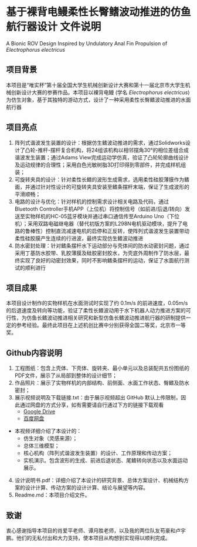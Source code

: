 # 基于裸背电鳗柔性长臀鳍波动推进的仿鱼航行器设计 文件说明
A Bionic ROV Design Inspired by Undulatory Anal Fin Propulsion of *Electrophorus electricus*

## 项目背景
本项目是“唯实杯”第十届全国大学生机械创新设计大赛和第十一届北京市大学生机械创新设计大赛的参赛作品。本项目以裸背电鳗 (学名 *Electrophorus electricus*) 为仿生对象，基于其独特的游动方式，设计了一种采用柔性长臀鳍波动推进的水面航行器

## 项目亮点
1. 阵列式谐波发生装置的设计：根据仿生鳍波动推进的需求，通过Solidworks设计了凸轮-推杆-摆杆复合机构，将24组该机构以相邻摆角30°的相位差组合成谐波发生装置；通过Adams View完成运动学仿真，验证了凸轮轮廓曲线设计及运动规律的合理性；采用白色光敏树脂3D打印得到零部件，并完成样机组装；
2. 可旋转夹具的设计：针对柔性长鳍的波形生成需求，选用柔性硅胶薄膜作为鳍面，并通过针对性设计的可旋转夹具安装至鳍条摆杆末端，保证了生成波形的平滑顺畅；
3. 电路的设计与优化：针对样机的控制需求设计相关电路及代码，通过Bluetooth Controller手机APP（上位机）将控制信号（如前进/后退/转向）发送至实物样机的HC-05蓝牙模块并通过串口通信传至Arduino Uno（下位机）；采用双路电磁继电器（替代初版方案的L298N电机驱动模块，提升了电路的鲁棒性）控制直流减速电机的启停和正反转，使阵列式谐波发生装置带动柔性硅胶膜产生连续的行进波，最终实现仿生鳍波动推进
4. 防水密封处理：针对鳍条摆杆水下运动部分与壳体间的防水动密封问题，通过采用丁基防水胶带、乳胶薄膜及硅胶密封胶水，为壳底外周制作了防水层，最终实现了良好的动密封效果，同时不影响鳍条摆杆的运动，保证了水面航行测试的顺利进行

## 项目成果
本项目设计制作的实物样机在水面测试时实现了约 0.1m/s 的前进速度，0.05m/s 的后退速度及转向等功能，验证了柔性长鳍波动用于水下机器人动力推进方案的可行性，为仿鱼长鳍波动推进相关研究和新型仿鱼长鳍波动推进航行器的研制提供一定的参考经验。最终此项目在上述机创比赛中分别获得全国二等奖，北京市一等奖。

## Github内容说明
1. 工程图纸：包含上壳体、下壳体、旋转夹、最小单元以及总装配共五份图纸的PDF文件，展示了从局部到整体的设计细节；
2. 作品照片：展示了实物样机的内部结构、前侧面、水面工作状态、臀鳍及防水密封；
3. 展示视频说明及下载链接.txt：由于展示视频超出 GitHub 默认上传限制，因此通过网盘的方式分享，如有需要请自行通过下方的链接下载观看
    - [Google Drive](https://drive.google.com/file/d/1PDIGGTYoWmrYn7ycn_xpx32D-CKFZNyk/view?usp=drive_link)
    - [百度网盘](https://pan.baidu.com/s/1xlGyySQqaUZAPxeiWi7gCg?pwd=NMNM)
- 本视频详细介绍了本设计的：
    - 仿生对象（灵感来源）；
    - 总体三维模型；
    - 核心机构（阵列式谐波发生装置）的设计、工作原理和传动方案；
    - 实机演示。包含波形的生成、前进后退状态、尾鳍转向状态以及水面运动展示。
4. 设计说明书.pdf：详细介绍了本设计的研究背景、总体方案设计、机械结构方案的设计计算、传动方案的设计计算、结论与展望等内容。
5. Readme.md：本项目介绍文件。

## 致谢
衷心感谢指导本项目的肖爱平老师、谭月胜老师，以及我的两位队友苟豪和卢宇鹏。他们的无私付出和大力支持，使本项目从构想到实现得以顺利完成。
